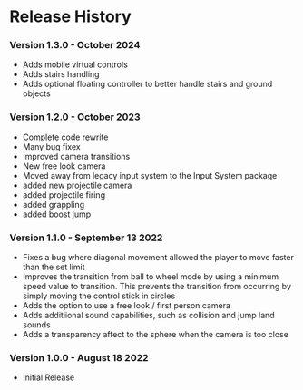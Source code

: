 # Release History

### Version 1.3.0 - October 2024
- Adds mobile virtual controls
- Adds stairs handling
- Adds optional floating controller to better handle stairs and ground objects

### Version 1.2.0 - October 2023
- Complete code rewrite
- Many bug fixex
- Improved camera transitions
- New free look camera
- Moved away from legacy input system to the Input System package
- added new projectile camera
- added projectile firing
- added grappling
- added boost jump

### Version 1.1.0 - September 13 2022
- Fixes a bug where diagonal movement allowed the player to move faster than the set limit
- Improves the transition from ball to wheel mode by using a minimum speed value to transition.  This prevents the transition from occurring by simply moving the control stick in circles
- Adds the option to use a free look / first person camera
- Adds additiional sound capabilities, such as collision and jump land sounds
- Adds a transparency affect to the sphere when the camera is too close


### Version 1.0.0 - August 18 2022
- Initial Release